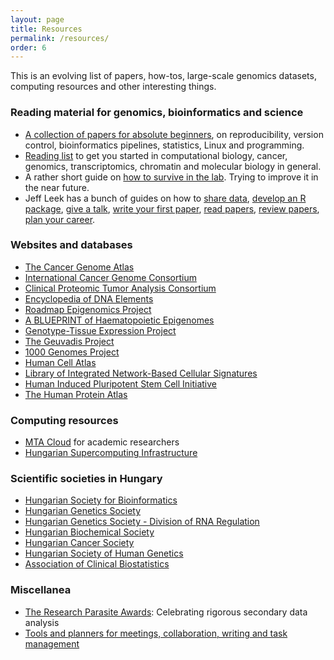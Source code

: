 ```yaml
---
layout: page
title: Resources
permalink: /resources/
order: 6
---
```


This is an evolving list of papers, how-tos, large-scale genomics datasets,
computing resources and other interesting things.

<h3>Reading material for genomics, bioinformatics and science</h3>

- [A collection of papers for absolute
  beginners](https://github.com/esebesty/bioinf_starter_pack), on
  reproducibility, version control, bioinformatics pipelines, statistics, Linux
  and programming.
- [Reading list](https://github.com/esebesty/reading_list) to get you started in
  computational biology, cancer, genomics, transcriptomics, chromatin and
  molecular biology in general.
- A rather short guide on [how to survive in the
  lab](https://github.com/esebesty/lab_guide). Trying to improve it in the near
  future.
- Jeff Leek has a bunch of guides on how to [share
  data](https://github.com/jtleek/datasharing), [develop an R
  package](https://github.com/jtleek/rpackages), [give a
  talk](https://github.com/jtleek/talkguide), [write your first
  paper](https://github.com/jtleek/firstpaper), [read
  papers](https://github.com/jtleek/readingpapers), [review
  papers](https://github.com/jtleek/reviews), [plan your
  career](https://github.com/jtleek/careerplanning).

<h3>Websites and databases</h3>

- [The Cancer Genome Atlas](https://cancergenome.nih.gov/)
- [International Cancer Genome Consortium](https://icgc.org/)
- [Clinical Proteomic Tumor Analysis Consortium](https://cptac-data-portal.georgetown.edu/cptacPublic/)
- [Encyclopedia of DNA Elements](https://www.encodeproject.org/)
- [Roadmap Epigenomics Project](http://www.roadmapepigenomics.org/)
- [A BLUEPRINT of Haematopoietic Epigenomes](http://www.blueprint-epigenome.eu/)
- [Genotype-Tissue Expression Project](https://gtexportal.org/home/)
- [The Geuvadis Project](http://www.geuvadis.org/)
- [1000 Genomes Project](http://www.internationalgenome.org/)
- [Human Cell Atlas](https://www.humancellatlas.org/)
- [Library of Integrated Network-Based Cellular Signatures](http://www.lincsproject.org/)
- [Human Induced Pluripotent Stem Cell Initiative](http://www.hipsci.org/)
- [The Human Protein Atlas](https://www.proteinatlas.org/)

<h3>Computing resources</h3>

- [MTA Cloud](https://cloud.mta.hu/) for academic researchers
- [Hungarian Supercomputing Infrastructure](http://hpc.niif.hu/index_en.php)

<h3>Scientific societies in Hungary</h3>

- [Hungarian Society for Bioinformatics](http://mabit.ttk.mta.hu/doc/en/home)
- [Hungarian Genetics Society](http://www.magenegy.hu/hu/)
- [Hungarian Genetics Society - Division of RNA Regulation](http://magerns.shopngo.hu/)
- [Hungarian Biochemical Society](http://www.mbkegy.hu/apps/mbkegy/pages/index.php)
- [Hungarian Cancer Society](http://oncology.hu/index.php#)
- [Hungarian Society of Human Genetics](http://www.mhgt.hu/home.html)
- [Association of Clinical Biostatistics](http://www.biostat.hu/)

<h3>Miscellanea</h3>

- [The Research Parasite Awards](http://researchparasite.com/): Celebrating
  rigorous secondary data analysis
- [Tools and planners for meetings, collaboration, writing and task
  management](http://www.ithinkwell.com.au/resources)
